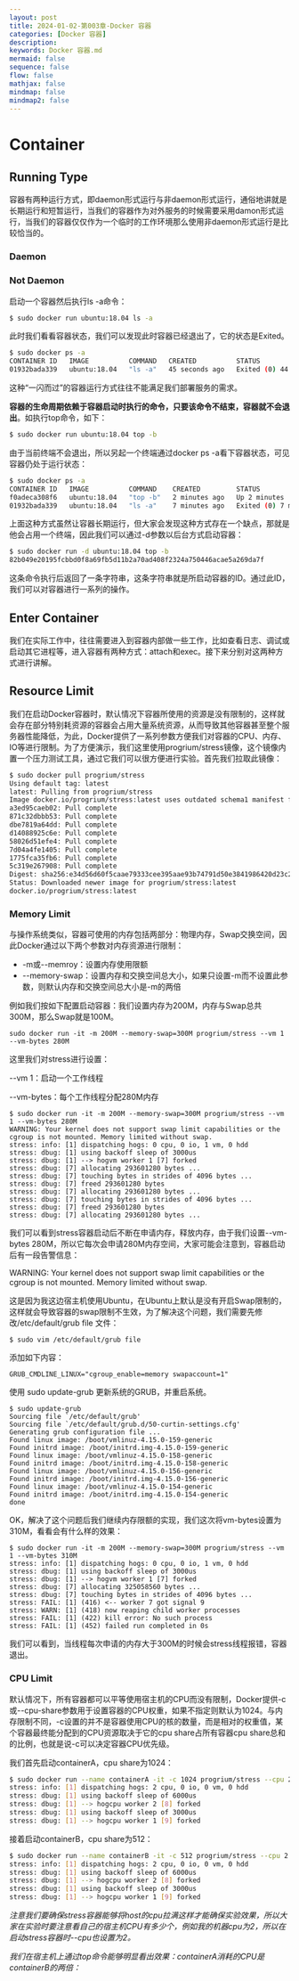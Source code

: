```yaml
---
layout: post
title: 2024-01-02-第003章-Docker 容器
categories: [Docker 容器]
description: 
keywords: Docker 容器.md
mermaid: false
sequence: false
flow: false
mathjax: false
mindmap: false
mindmap2: false
---
```

# Container

## Running Type

容器有两种运行方式，即daemon形式运行与非daemon形式运行，通俗地讲就是长期运行和短暂运行，当我们的容器作为对外服务的时候需要采用damon形式运行，当我们的容器仅仅作为一个临时的工作环境那么使用非daemon形式运行是比较恰当的。



### Daemon



### Not Daemon

启动一个容器然后执行ls -a命令：

```sh
$ sudo docker run ubuntu:18.04 ls -a
```



此时我们看看容器状态，我们可以发现此时容器已经退出了，它的状态是Exited。

```sh
$ sudo docker ps -a
CONTAINER ID   IMAGE          COMMAND   CREATED          STATUS                      PORTS     NAMES
01932bada339   ubuntu:18.04   "ls -a"   45 seconds ago   Exited (0) 44 seconds ago            
```



这种“一闪而过”的容器运行方式往往不能满足我们部署服务的需求。

**容器的生命周期依赖于容器启动时执行的命令，只要该命令不结束，容器就不会退出**。如执行top命令，如下：

```sh
$ sudo docker run ubuntu:18.04 top -b
```



由于当前终端不会退出，所以另起一个终端通过docker ps -a看下容器状态，可见容器仍处于运行状态：

```sh
$ sudo docker ps -a
CONTAINER ID   IMAGE          COMMAND    CREATED         STATUS                     PORTS     NAMES
f0adeca308f6   ubuntu:18.04   "top -b"   2 minutes ago   Up 2 minutes                         vigilant_wilbur
01932bada339   ubuntu:18.04   "ls -a"    7 minutes ago   Exited (0) 7 minutes ago             zen_albattani
```



上面这种方式虽然让容器长期运行，但大家会发现这种方式存在一个缺点，那就是他会占用一个终端，因此我们可以通过-d参数以后台方式启动容器：

```sh
$ sudo docker run -d ubuntu:18.04 top -b
82b049e20195fcbbd0f8a69fb5d11b2a70ad408f2324a750446acae5a269da7f
```



这条命令执行后返回了一条字符串，这条字符串就是所启动容器的ID。通过此ID，我们可以对容器进行一系列的操作。



## Enter Container

我们在实际工作中，往往需要进入到容器内部做一些工作，比如查看日志、调试或启动其它进程等，进入容器有两种方式：attach和exec。接下来分别对这两种方式进行讲解。



## Resource Limit

我们在启动Docker容器时，默认情况下容器所使用的资源是没有限制的，这样就会存在部分特别耗资源的容器会占用大量系统资源，从而导致其他容器甚至整个服务器性能降低，为此，Docker提供了一系列参数方便我们对容器的CPU、内存、IO等进行限制。为了方便演示，我们这里使用progrium/stress镜像，这个镜像内置一个压力测试工具，通过它我们可以很方便进行实验。首先我们拉取此镜像：

```sh
$ sudo docker pull progrium/stress
Using default tag: latest
latest: Pulling from progrium/stress
Image docker.io/progrium/stress:latest uses outdated schema1 manifest format. Please upgrade to a schema2 image for better future compatibility. More information at https://docs.docker.com/registry/spec/deprecated-schema-v1/
a3ed95caeb02: Pull complete
871c32dbbb53: Pull complete
dbe7819a64dd: Pull complete
d14088925c6e: Pull complete
58026d51efe4: Pull complete
7d04a4fe1405: Pull complete
1775fca35fb6: Pull complete
5c319e267908: Pull complete
Digest: sha256:e34d56d60f5caae79333cee395aae93b74791d50e3841986420d23c2ee4697bf
Status: Downloaded newer image for progrium/stress:latest
docker.io/progrium/stress:latest
```



### Memory Limit

与操作系统类似，容器可使用的内存包括两部分：物理内存，Swap交换空间，因此Docker通过以下两个参数对内存资源进行限制：

- -m或--memroy：设置内存使用限额
- --memory-swap：设置内存和交换空间总大小，如果只设置-m而不设置此参数，则默认内存和交换空间总大小是-m的两倍

例如我们按如下配置启动容器：我们设置内存为200M，内存与Swap总共300M，那么Swap就是100M。

```
sudo docker run -it -m 200M --memory-swap=300M progrium/stress --vm 1 --vm-bytes 280M
```

这里我们对stress进行设置：

--vm 1：启动一个工作线程

--vm-bytes：每个工作线程分配280M内存



```
$ sudo docker run -it -m 200M --memory-swap=300M progrium/stress --vm 1 --vm-bytes 280M
WARNING: Your kernel does not support swap limit capabilities or the cgroup is not mounted. Memory limited without swap.
stress: info: [1] dispatching hogs: 0 cpu, 0 io, 1 vm, 0 hdd
stress: dbug: [1] using backoff sleep of 3000us
stress: dbug: [1] --> hogvm worker 1 [7] forked
stress: dbug: [7] allocating 293601280 bytes ...
stress: dbug: [7] touching bytes in strides of 4096 bytes ...
stress: dbug: [7] freed 293601280 bytes
stress: dbug: [7] allocating 293601280 bytes ...
stress: dbug: [7] touching bytes in strides of 4096 bytes ...
stress: dbug: [7] freed 293601280 bytes
stress: dbug: [7] allocating 293601280 bytes ...
```



我们可以看到stress容器启动后不断在申请内存，释放内存，由于我们设置--vm-bytes 280M，所以它每次会申请280M内存空间，大家可能会注意到，容器启动后有一段告警信息：

WARNING: Your kernel does not support swap limit capabilities or the cgroup is not mounted. Memory limited without swap.

这是因为我这边宿主机使用Ubuntu，在Ubuntu上默认是没有开启Swap限制的，这样就会导致容器的swap限制不生效，为了解决这个问题，我们需要先修改/etc/default/grub file 文件：

```
$ sudo vim /etc/default/grub file
```

添加如下内容：

```
GRUB_CMDLINE_LINUX="cgroup_enable=memory swapaccount=1"
```

使用 sudo update-grub 更新系统的GRUB，并重启系统。



```
$ sudo update-grub
Sourcing file `/etc/default/grub'
Sourcing file `/etc/default/grub.d/50-curtin-settings.cfg'
Generating grub configuration file ...
Found linux image: /boot/vmlinuz-4.15.0-159-generic
Found initrd image: /boot/initrd.img-4.15.0-159-generic
Found linux image: /boot/vmlinuz-4.15.0-158-generic
Found initrd image: /boot/initrd.img-4.15.0-158-generic
Found linux image: /boot/vmlinuz-4.15.0-156-generic
Found initrd image: /boot/initrd.img-4.15.0-156-generic
Found linux image: /boot/vmlinuz-4.15.0-154-generic
Found initrd image: /boot/initrd.img-4.15.0-154-generic
done
```



OK，解决了这个问题后我们继续内存限额的实现，我们这次将vm-bytes设置为310M，看看会有什么样的效果：

```
$ sudo docker run -it -m 200M --memory-swap=300M progrium/stress --vm 1 --vm-bytes 310M
stress: info: [1] dispatching hogs: 0 cpu, 0 io, 1 vm, 0 hdd
stress: dbug: [1] using backoff sleep of 3000us
stress: dbug: [1] --> hogvm worker 1 [7] forked
stress: dbug: [7] allocating 325058560 bytes ...
stress: dbug: [7] touching bytes in strides of 4096 bytes ...
stress: FAIL: [1] (416) <-- worker 7 got signal 9
stress: WARN: [1] (418) now reaping child worker processes
stress: FAIL: [1] (422) kill error: No such process
stress: FAIL: [1] (452) failed run completed in 0s
```



我们可以看到，当线程每次申请的内存大于300M的时候会stress线程报错，容器退出。



### CPU Limit

默认情况下，所有容器都可以平等使用宿主机的CPU而没有限制，Docker提供-c或--cpu-share参数用于设置容器的CPU权重，如果不指定则默认为1024。与内存限制不同，-c设置的并不是容器使用CPU的核的数量，而是相对的权重值，某个容器最终能分配到的CPU资源取决于它的cpu share占所有容器cpu share总和的比例，也就是说-c可以决定容器CPU优先级。

我们首先启动containerA，cpu share为1024：

```sh
$ sudo docker run --name containerA -it -c 1024 progrium/stress --cpu 2
stress: info: [1] dispatching hogs: 2 cpu, 0 io, 0 vm, 0 hdd
stress: dbug: [1] using backoff sleep of 6000us
stress: dbug: [1] --> hogcpu worker 2 [8] forked
stress: dbug: [1] using backoff sleep of 3000us
stress: dbug: [1] --> hogcpu worker 1 [9] forked
```



接着启动containerB，cpu share为512：

```sh
$ sudo docker run --name containerB -it -c 512 progrium/stress --cpu 2
stress: info: [1] dispatching hogs: 2 cpu, 0 io, 0 vm, 0 hdd
stress: dbug: [1] using backoff sleep of 6000us
stress: dbug: [1] --> hogcpu worker 2 [8] forked
stress: dbug: [1] using backoff sleep of 3000us
stress: dbug: [1] --> hogcpu worker 1 [9] forked
```



*注意我们要确保stress容器能够将host的cpu拉满这样才能确保实验效果，所以大家在实验时要注意看自己的宿主机CPU有多少个，例如我的机器cpu为2，所以在启动stress容器时--cpu也设置为2。*

*我们在宿主机上通过top命令能够明显看出效果：containerA消耗的CPU是containerB的两倍：*